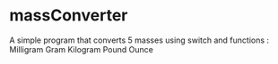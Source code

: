 # massConverter
A simple program that converts 5 masses using switch and functions :
Milligram
Gram
Kilogram
Pound
Ounce
